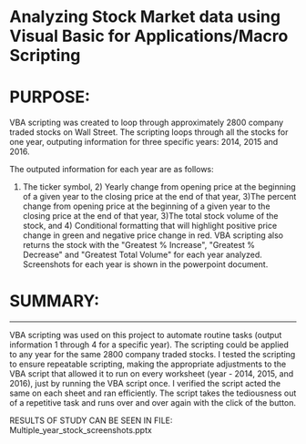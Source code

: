 # Analyzing Stock Market data using Visual Basic for Applications/Macro Scripting

# PURPOSE:
VBA scripting was created to loop through approximately 2800 company traded stocks on Wall Street. The scripting loops through all the stocks for one year, outputing information for three specific years: 2014, 2015 and 2016. 

The outputed information for each year are as follows:

1) The ticker symbol, 2) Yearly change from opening price at the beginning of a given year to the closing price at the end of that year, 3)The percent change from opening price at the beginning of a given year to the closing price at the end of that year, 3)The total stock volume of the stock, and 4) Conditional formatting that will highlight positive price change in green and negative price change in red. VBA scripting also returns the stock with the "Greatest % Increase", "Greatest % Decrease" and "Greatest Total Volume" for each year analyzed. Screenshots for each year is shown in the powerpoint document.






# SUMMARY:
___________________________________________________________
VBA scripting was used on this project to automate routine tasks (output information 1 through 4 for a specific year). The scripting could be applied to any year for the same 2800 company traded stocks. I tested the scripting to ensure repeatable scripting, making the appropriate adjustments to the VBA script that allowed it to run on every worksheet (year - 2014, 2015, and 2016), just by running the VBA script once. I verified the script acted the same on each sheet and ran efficiently. The script takes the tediousness out of a repetitive task and runs over and over again with the click of the button.

RESULTS OF STUDY CAN BE SEEN IN FILE: Multiple_year_stock_screenshots.pptx
 
